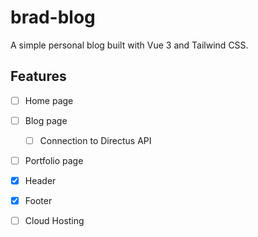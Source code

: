 # brad-blog

A simple personal blog built with Vue 3 and Tailwind CSS.

## Features

- [ ] Home page
- [ ] Blog page
    - [ ] Connection to Directus API
- [ ] Portfolio page
- [x] Header
- [x] Footer

- [ ] Cloud Hosting


